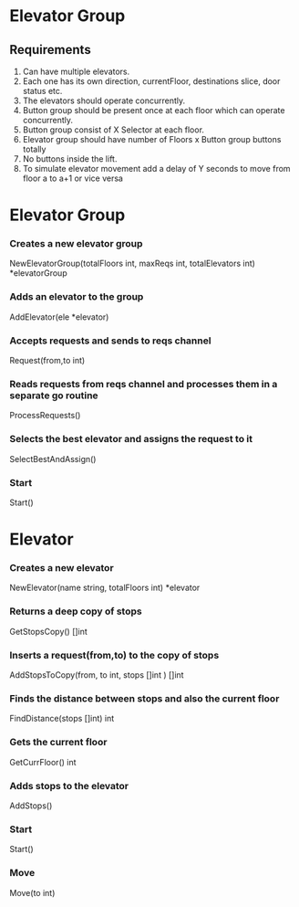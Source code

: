 # Elevator Group

## Requirements

1. Can have multiple elevators.
2. Each one has its own direction, currentFloor, destinations slice, door status etc.
3. The elevators should operate concurrently.
4. Button group should be present once at each floor which can operate concurrently.
5. Button group consist of X Selector at each floor.
6. Elevator group should have number of Floors x Button group buttons totally
7. No buttons inside the lift.
9. To simulate elevator movement add a delay of Y seconds to move from floor a to a+1 or vice versa




# Elevator Group

### Creates a new elevator group
NewElevatorGroup(totalFloors int, maxReqs int, totalElevators int) *elevatorGroup

### Adds an elevator to the group
AddElevator(ele *elevator)

### Accepts requests and sends to reqs channel
Request(from,to int)

### Reads requests from reqs channel and processes them in a separate go routine
ProcessRequests()

### Selects the best elevator and assigns the request to it
SelectBestAndAssign()

### Start
Start()




# Elevator

### Creates a new elevator
NewElevator(name string, totalFloors int) *elevator

### Returns a deep copy of stops
GetStopsCopy() []int

### Inserts a request(from,to) to the copy of stops
AddStopsToCopy(from, to int, stops []int ) []int

### Finds the distance between stops and also the current floor
FindDistance(stops []int) int

### Gets the current floor
GetCurrFloor() int

### Adds stops to the elevator
AddStops()

### Start
Start()


### Move
Move(to int)
